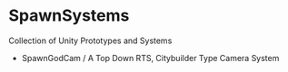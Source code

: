 # SpawnSystems
 Collection of Unity Prototypes and Systems

 - SpawnGodCam / A Top Down RTS, Citybuilder Type Camera System
